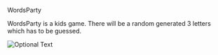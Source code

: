 WordsParty

WordsParty is a kids game. There will be a random generated 3 letters which has to be guessed.

![Optional Text](../master/game.png)




